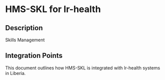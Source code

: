 # HMS-SKL for lr-health

## Description

Skills Management

## Integration Points

This document outlines how HMS-SKL is integrated with lr-health systems in Liberia.
